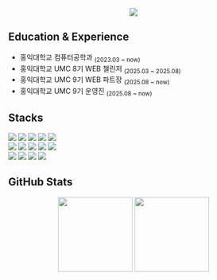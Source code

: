 <div align="center">
  <img src="https://capsule-render.vercel.app/api?type=venom&color=0:b3ecff,50:5ecbff,100:0099ff&height=170&section=header&text=Yumin&fontSize=38&fontColor=ffffff"/>
</div>

## Education & Experience
<ul>
  <li>홍익대학교 컴퓨터공학과 <sub>(2023.03 ~ now)</sub></li>
  <li>홍익대학교 UMC 8기 WEB 챌린저 <sub>(2025.03 ~ 2025.08)</sub></li>
  <li>홍익대학교 UMC 9기 WEB 파트장 <sub>(2025.08 ~ now)</sub></li>
  <li>홍익대학교 UMC 9기 운영진 <sub>(2025.08 ~ now)</sub></li>
</ul>

## Stacks
<div>
   <img src="https://img.shields.io/badge/html5-%23E34F26.svg?style=for-the-badge&logo=html5&logoColor=white" />
  <img src="https://img.shields.io/badge/css3-%231572B6.svg?style=for-the-badge&logo=css3&logoColor=white" />
  <img src="https://img.shields.io/badge/styled components-%23DB7093.svg?style=for-the-badge&logo=styledcomponents&logoColor=white"/>
  <img src="https://img.shields.io/badge/tailwind css-%231daabb.svg?style=for-the-badge&logo=tailwind-css&logoColor=white" />
    <img src="https://img.shields.io/badge/react-%2320232a.svg?style=for-the-badge&logo=react&logoColor=61DAFB" />
    <br>
    <img src="https://img.shields.io/badge/javascript-%23F7DF1E.svg?style=for-the-badge&logo=javascript&logoColor=20232a" />
  <img src="https://img.shields.io/badge/typescript-%23007ACC.svg?style=for-the-badge&logo=typescript&logoColor=white" />
  <img src="https://img.shields.io/badge/c-%23A8B9CC.svg?&style=for-the-badge&logo=c&logoColor=black" />
    <img src="https://img.shields.io/badge/c%2B%2B-%2300599C.svg?&style=for-the-badge&logo=c%2B%2B&logoColor=white" />
  <img src="https://img.shields.io/badge/python-%233776AB.svg?&style=for-the-badge&logo=python&logoColor=white" />
    <br>
  <img src="https://img.shields.io/badge/NPM-%23CB3837.svg?style=for-the-badge&logo=npm&logoColor=white"/>
     <img src="https://img.shields.io/badge/VSCode-%232C2C32.svg?style=for-the-badge&logo=visual-studio-code&logoColor=22ABF3" />
  <img src="https://img.shields.io/badge/git-%23F05033.svg?style=for-the-badge&logo=git&logoColor=white" />
  <img src="https://img.shields.io/badge/github-%23181717.svg?style=for-the-badge&logo=github&logoColor=white" />
  </div>



## GitHub Stats  
<p align="center">
<img src="https://github-readme-stats.vercel.app/api?username=waldls&show_icons=true&hide_title=true&count_private=true&bg_color=00000000&title_color=4b77be&text_color=4b4b4b&icon_color=4b77be" height="150" />
<img src="https://github-readme-stats.vercel.app/api/top-langs/?username=waldls&layout=compact&hide_title=true&bg_color=00000000&title_color=4b77be&text_color=4b4b4b" height="150" />
</p>
